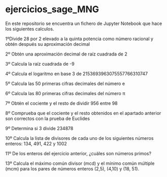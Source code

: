 # ejercicios_sage_MNG
En este repositorio se encuentra un fichero de Jupyter Notebook que hace los siguientes calculos.

1ºDivide 28 por 2 elevado a la quinta potencia como número racional y obtén después su aproximación decimal

2º Obtén una aproximación decimal de raíz cuadrada de 2

3º Calcula la raíz cuadrada de -9

4º Calcula el logaritmo en base 3 de 2153693963075557766310747

5º Calcula las 50 primeras cifras decimales del número e

6º Calcula las 80 primeras cifras decimales del número π

7º Obtén el cociente y el resto de dividir 956 entre 98

8º Comprueba que el cociente y el resto obtenidos en el apartado anterior son correctos con la prueba de Euclides

9º Determina si 3 divide 234878

10º Calcula la lista de divisores de cada uno de los siguientes números enteros: 134, 491, 422 y 1002

11º De los enteros del ejercicio anterior, ¿cuáles son números primos?

13º Calcula el máximo común divisor (mcd) y el mínimo común múltiple (mcm) para los pares de números enteros (2,5), (4,10) y (18, 51).


